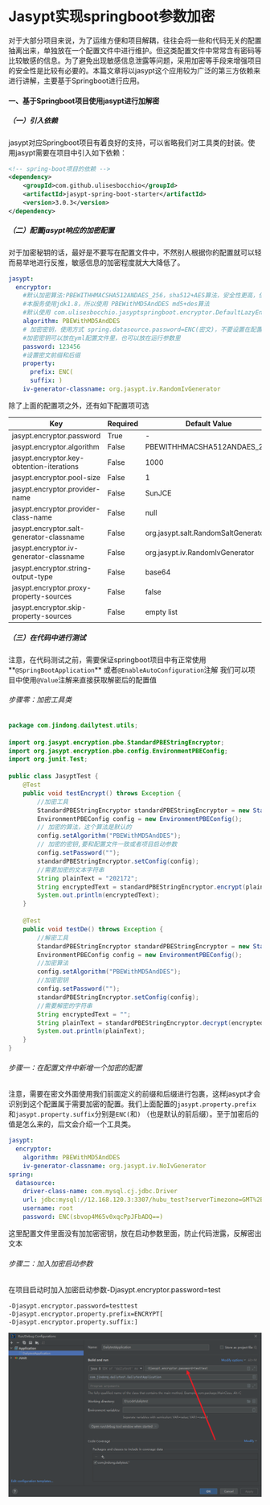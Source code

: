 # Jasypt实现springboot参数加密


<!--more-->

对于大部分项目来说，为了运维方便和项目解耦，往往会将一些和代码无关的配置抽离出来，单独放在一个配置文件中进行维护。但这类配置文件中常常含有密码等比较敏感的信息。为了避免出现敏感信息泄露等问题，采用加密等手段来增强项目的安全性是比较有必要的。本篇文章将以jasypt这个应用较为广泛的第三方依赖来进行讲解，主要基于Springboot进行应用。

#### 一、基于Springboot项目使用jasypt进行加解密

##### （一）引入依赖

jasypt对应Springboot项目有着良好的支持，可以省略我们对工具类的封装。使用jasypt需要在项目中引入如下依赖：

```xml
<!-- spring-boot项目的依赖 -->
<dependency>
    <groupId>com.github.ulisesbocchio</groupId>
    <artifactId>jasypt-spring-boot-starter</artifactId>
    <version>3.0.3</version>
</dependency>
```

##### （二）配置jasypt响应的加密配置

对于加密秘钥的话，最好是不要写在配置文件中，不然别人根据你的配置就可以轻而易举地进行反推，敏感信息的加密程度就大大降低了。

```yaml
jasypt:
  encryptor:
    #默认加密算法:PBEWITHHMACSHA512ANDAES_256，sha512+AES算法，安全性更高，但是需要 Java JDK 1.9+
    #本服务使用jdk1.8，所以使用 PBEWithMD5AndDES md5+des算法
    #默认使用 com.ulisesbocchio.jasyptspringboot.encryptor.DefaultLazyEncryptor 进行加解密 ，PooledPBEStringEncryptor可以对其加密的内容进行解密
    algorithm: PBEWithMD5AndDES
    # 加密密钥，使用方式 spring.datasource.password=ENC(密文)，不要设置在配置文件中，建议使用环境变量或者启动参数: --jasypt.encryptor.password=123456
    #加密密钥可以放在yml配置文件里，也可以放在运行参数里
    password: 123456
    #设置密文前缀和后缀
    property:
      prefix: ENC(
      suffix: )
    iv-generator-classname: org.jasypt.iv.RandomIvGenerator
```

除了上面的配置项之外，还有如下配置项可选

| Key                                       | Required | Default Value                       |
| ----------------------------------------- | -------- | ----------------------------------- |
| jasypt.encryptor.password                 | True     | -                                   |
| jasypt.encryptor.algorithm                | False    | PBEWITHHMACSHA512ANDAES_256         |
| jasypt.encryptor.key-obtention-iterations | False    | 1000                                |
| jasypt.encryptor.pool-size                | False    | 1                                   |
| jasypt.encryptor.provider-name            | False    | SunJCE                              |
| jasypt.encryptor.provider-class-name      | False    | null                                |
| jasypt.encryptor.salt-generator-classname | False    | org.jasypt.salt.RandomSaltGenerator |
| jasypt.encryptor.iv-generator-classname   | False    | org.jasypt.iv.RandomIvGenerator     |
| jasypt.encryptor.string-output-type       | False    | base64                              |
| jasypt.encryptor.proxy-property-sources   | False    | false                               |
| jasypt.encryptor.skip-property-sources    | False    | empty list                          |

##### （三）在代码中进行测试

注意，在代码测试之前，需要保证springboot项目中有正常使用**`@SpringBootApplication`** 或者`@EnableAutoConfiguration`注解
 我们可以项目中使用`@Value`注解来直接获取解密后的配置值

###### 步骤零：加密工具类

```java
package com.jindong.dailytest.utils;

import org.jasypt.encryption.pbe.StandardPBEStringEncryptor;
import org.jasypt.encryption.pbe.config.EnvironmentPBEConfig;
import org.junit.Test;

public class JasyptTest {
    @Test
    public void testEncrypt() throws Exception {
        //加密工具
        StandardPBEStringEncryptor standardPBEStringEncryptor = new StandardPBEStringEncryptor();
        EnvironmentPBEConfig config = new EnvironmentPBEConfig();
		// 加密的算法，这个算法是默认的
        config.setAlgorithm("PBEWithMD5AndDES");     
        // 加密的密钥,要和配置文件一致或者项目启动参数
        config.setPassword("");            
        standardPBEStringEncryptor.setConfig(config);
        //需要加密的文本字符串
        String plainText = "202172";
        String encryptedText = standardPBEStringEncryptor.encrypt(plainText);
        System.out.println(encryptedText);
    }

    @Test
    public void testDe() throws Exception {
        //解密工具
        StandardPBEStringEncryptor standardPBEStringEncryptor = new StandardPBEStringEncryptor();
        EnvironmentPBEConfig config = new EnvironmentPBEConfig();
		//加密算法
        config.setAlgorithm("PBEWithMD5AndDES");
        //加密密钥
        config.setPassword("");
        standardPBEStringEncryptor.setConfig(config);
        //需要解密的字符串
        String encryptedText = "";
        String plainText = standardPBEStringEncryptor.decrypt(encryptedText);
        System.out.println(plainText);
    }
}
```

###### 步骤一：在配置文件中新增一个加密的配置

注意，需要在密文外面使用我们前面定义的前缀和后缀进行包裹，这样jasypt才会识别到这个配置属于需要加密的配置。我们上面配置的`jasypt.property.prefix`和`jasypt.property.suffix`分别是`ENC(`和`)` （也是默认的前后缀）。至于加密后的值是怎么来的，后文会介绍一个工具类。

```yml
jasypt:
  encryptor:
    algorithm: PBEWithMD5AndDES
    iv-generator-classname: org.jasypt.iv.NoIvGenerator
spring:
  datasource:
    driver-class-name: com.mysql.cj.jdbc.Driver
    url: jdbc:mysql://12.168.120.3:3307/hubu_test?serverTimezone=GMT%2B8&useSSL=true&serverTimezone=Asia/Shanghai
    username: root
    password: ENC(sbvop4M65v0xqcPpJFbADQ==)
```

这里配置文件里面没有加加密密钥，放在启动参数里面，防止代码泄露，反解密出文本

###### 步骤二：加入加密启动参数

在项目启动时加入加密启动参数-Djasypt.encryptor.password=test

```shell
-Djasypt.encryptor.password=testtest
-Djasypt.encryptor.property.prefix=ENCRYPT[
-Djasypt.encryptor.property.suffix:]
```



![image-20221228202513257.png](./images/image-20221228202513257.png)

